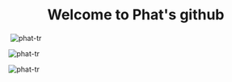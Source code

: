 <h1 align="center">Welcome to Phat's github</h1>





<p>&nbsp;<img align="center" src="https://github-readme-stats.vercel.app/api?username=phat-tr&show_icons=true&locale=en" alt="phat-tr" /></p>

<p><img align="center" src="https://github-readme-streak-stats.herokuapp.com/?user=phat-tr&" alt="phat-tr" /></p>
<p align="left"> <img src="https://komarev.com/ghpvc/?username=phat-tr&label=Profile%20views&color=0e75b6&style=flat" alt="phat-tr" /> </p>

